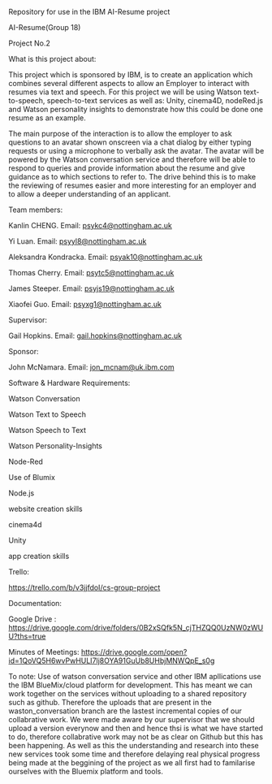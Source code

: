 Repository for use in the IBM AI-Resume project

AI-Resume(Group 18)

Project No.2 

What is this project about: 

This project which is sponsored by IBM, is to create an application which combines several different aspects to allow an Employer to interact with resumes via text and speech. For this project we will be using Watson text-to-speech, speech-to-text services as well as: Unity, cinema4D, nodeRed.js and Watson personality insights to demonstrate how this could be done one resume as an example. 

The main purpose of the interaction is to allow the employer to ask questions to an avatar shown onscreen via a chat dialog by either typing requests or using a microphone to verbally ask the avatar. The avatar will be powered by the Watson conversation service and therefore will be able to respond to queries and provide information about the resume and give guidance as to which sections to refer to. The drive behind this is to make the reviewing of resumes easier and more interesting for an employer and to allow a deeper understanding of an applicant.


Team members:

  Kanlin CHENG. Email: psykc4@nottingham.ac.uk
  
  Yi Luan. Email: psyyl8@nottingham.ac.uk
  
  Aleksandra Kondracka. Email: psyak10@nottingham.ac.uk
  
  Thomas Cherry. Email: psytc5@nottingham.ac.uk
  
  James Steeper. Email: psyjs19@nottingham.ac.uk
  
  Xiaofei Guo. Email: psyxg1@nottingham.ac.uk
  
 

 
Supervisor:

  Gail Hopkins. Email: gail.hopkins@nottingham.ac.uk



  
Sponsor:

  John McNamara. Email: jon_mcnam@uk.ibm.com
  
  


  
Software & Hardware Requirements:

  Watson Conversation
  
  Watson Text to Speech
  
  Watson Speech to Text
  
  Watson Personality-Insights
  
  Node-Red
  
  Use of Blumix
  
  Node.js
  
  website creation skills
  
  cinema4d
  
  Unity
  
  app creation skills
  
  
  
Trello:

  https://trello.com/b/v3jjfdoI/cs-group-project
  
  

Documentation:

Google Drive : https://drive.google.com/drive/folders/0B2xSQfk5N_cjTHZQQ0UzNW0zWUU?ths=true


Minutes of Meetings:   https://drive.google.com/open?id=1QoVQ5H6wvPwHULI7lj8OYA91GuUb8UHbjMNWQpE_s0g


To note: 
Use of watson conversation service and other IBM apllications use the IBM BlueMix/cloud platform for development. This has meant we can work together on the services without uploading to a shared repository such as github. Therefore the uploads that are present in the waston_conversation branch are the lastest incremental copies of our collabrative work. We were made aware by our supervisor that we should upload a version everynow and then and hence thsi is what we have started to do, therefore collabrative work may not be as clear on Github but this has been happening. 
As well as this the understanding and research into these new services took some time and therefore delaying real physical progress being made at the beggining of the project as we all first had to familarise ourselves with the Bluemix platform and tools.  
